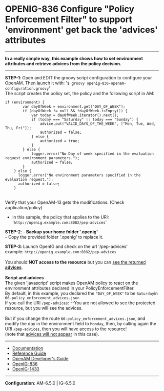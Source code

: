 OPENIG-836 Configure "Policy Enforcement Filter" to support 'environment' get back the 'advices' attributes
======
----------

**In a really simple way, this example shows how to set environment attributes and retrieve advices from the policy decision.**

----------

**STEP-1**: Open and EDIT the groovy script configuration to configure your OpenAM. Then launch it with:
        '`$ groovy openig-836-openam-configuration.groovy`'
<br> The script creates the policy set, the policy and the following script in AM:
```
if (environment) {
        var dayOfWeek = environment.get("DAY_OF_WEEK");
        if (dayOfWeek != null && !dayOfWeek.isEmpty()) {
            var today = dayOfWeek.iterator().next();
            if (today === "Saturday" || today === "Sunday") {
                advice.put("VALID_DAYS_OF_THE_WEEK", ["Mon, Tue, Wed, Thu, Fri"]);
                authorized = false;
            } else {
                authorized = true;
            }
        } else {
            logger.error("No Day of week specified in the evaluation request environment parameters.");
            authorized = false;
        }
    } else {
      logger.error("No environment parameters specified in the evaluation request.");
      authorized = false;
    }   
```
<br>
Verify that your OpenAM-13 gets the modifications. (Check application/policy)
<br>        

 - In this sample, the policy that applies to the URI: '`http://openig.example.com:8082/pep-advices`'
  
**STEP-2**: - **Backup your home folder '.openig'**<br>
            - Copy the provided folder '.openig' to replace it.                    

**STEP-3**: Launch OpenIG and check on the url '<openig-url>/pep-advices'<br>
example: `http://openig.example.com:8082/pep-advices`
<br><br>
You should **NOT access to the resource** but you can <u>see the returned <b>advices</b></u>.<br>
<br>
**Script and advices**<br>
The given 'javascript' script makes OpenAM policy to react on the environment attributes declared in your PolicyEnforcementFilter.<br>
By default, in this example, you declared the `"DAY_OF_WEEK"` to be `Saturday`in `66-policy_enforcement_advices.json` <br>
If you call the URI  `/pep-advices`:
--You are not allowed to see the protected resource, but you will see the advices.
<br><br>
But if you change the route `66-policy_enforcement_advices.json`, and modify the day in the environment field to `Monday`,
then, by calling again the URI  `/pep-advices`, then you will have access to the resource!<br>
(note that <u>advices will not appear</u> in this case).  
                
----------       
* [Documentation](https://forgerock.org/openig/doc/bootstrap/gateway-guide/index.html#chap-pep)
* [Reference Guide](http://openig.forgerock.org/doc/bootstrap/reference/index.html#PolicyEnforcementFilter)
* [OpenAM Developer's Guide](http://openam.forgerock.org/doc/bootstrap/dev-guide/index.html#rest-api-authz-policy-decisions)
* [OpenIG-836](https://bugster.forgerock.org/jira/browse/OPENIG-836)
* [OpenIG-1433](https://bugster.forgerock.org/jira/browse/OPENIG-1433)

----------

**Configuration:** AM-6.5.0 | IG-6.5.0
